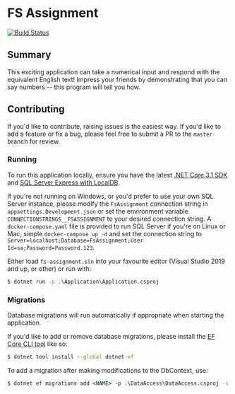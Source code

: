﻿# FS Assignment

[![Build Status](https://nizmow.visualstudio.com/FS%20Assignment/_apis/build/status/Build?branchName=master)](https://nizmow.visualstudio.com/FS%20Assignment/_build/latest?definitionId=5&branchName=master)

## Summary

This exciting application can take a numerical input and respond with the equivalent English text! Impress your friends by demonstrating that you can say numbers -- this program will tell you how.

## Contributing

If you'd like to contribute, raising issues is the easiest way. If you'd like to add a feature or fix a bug, please feel free to submit a PR to the `master` branch for review.

### Running

To run this application locally, ensure you have the latest [.NET Core 3.1 SDK](https://dotnet.microsoft.com/download/dotnet-core/3.1) and [SQL Server Express with LocalDB](https://docs.microsoft.com/en-us/sql/database-engine/configure-windows/sql-server-express-localdb). 

If you're not running on Windows, or you'd prefer to use your own SQL Server instance, please modify the `FsAssignment` connection string in `appsettings.Development.json` or set the environment variable `CONNECTIONSTRINGS__FSASSIGNMENT` to your desired connection string. A `docker-compose.yaml` file is provided to run SQL Server if you're on Linux or Mac, simple `docker-compose up -d` and set the connection string to `Server=localhost;Database=FsAssignment;User Id=sa;Password=Password.123`.

Either load `fs-assignment.sln` into your favourite editor (Visual Studio 2019 and up, or other) or run with:

```cmd
$ dotnet run -p .\Application\Application.csproj
```

### Migrations

Database migrations will run automatically if appropriate when starting the application.

If you'd like to add or remove database migrations, please install the [EF Core CLI tool](https://docs.microsoft.com/en-us/ef/core/miscellaneous/cli/dotnet) like so:

```cmd 
$ dotnet tool install --global dotnet-ef
```

To add a migration after making modifications to the DbContext, use:

```cmd
$ dotnet ef migrations add <NAME> -p .\DataAccess\DataAccess.csproj -s .\Application\Application.csproj
```
